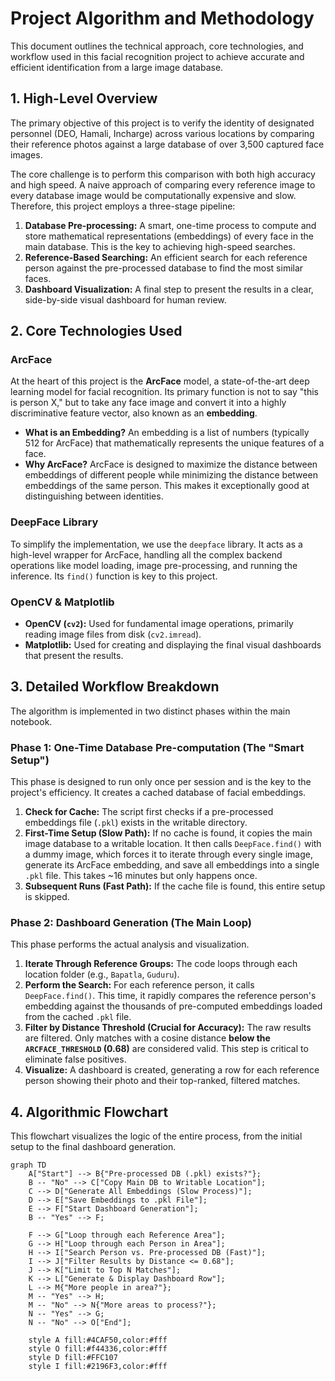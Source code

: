 # Project Algorithm and Methodology

This document outlines the technical approach, core technologies, and workflow used in this facial recognition project to achieve accurate and efficient identification from a large image database.

## 1. High-Level Overview

The primary objective of this project is to verify the identity of designated personnel (DEO, Hamali, Incharge) across various locations by comparing their reference photos against a large database of over 3,500 captured face images.

The core challenge is to perform this comparison with both high accuracy and high speed. A naive approach of comparing every reference image to every database image would be computationally expensive and slow. Therefore, this project employs a three-stage pipeline:

1.  **Database Pre-processing:** A smart, one-time process to compute and store mathematical representations (embeddings) of every face in the main database. This is the key to achieving high-speed searches.
2.  **Reference-Based Searching:** An efficient search for each reference person against the pre-processed database to find the most similar faces.
3.  **Dashboard Visualization:** A final step to present the results in a clear, side-by-side visual dashboard for human review.

## 2. Core Technologies Used

### ArcFace
At the heart of this project is the **ArcFace** model, a state-of-the-art deep learning model for facial recognition. Its primary function is not to say "this is person X," but to take any face image and convert it into a highly discriminative feature vector, also known as an **embedding**.

-   **What is an Embedding?** An embedding is a list of numbers (typically 512 for ArcFace) that mathematically represents the unique features of a face.
-   **Why ArcFace?** ArcFace is designed to maximize the distance between embeddings of different people while minimizing the distance between embeddings of the same person. This makes it exceptionally good at distinguishing between identities.

### DeepFace Library
To simplify the implementation, we use the `deepface` library. It acts as a high-level wrapper for ArcFace, handling all the complex backend operations like model loading, image pre-processing, and running the inference. Its `find()` function is key to this project.

### OpenCV & Matplotlib
-   **OpenCV (`cv2`):** Used for fundamental image operations, primarily reading image files from disk (`cv2.imread`).
-   **Matplotlib:** Used for creating and displaying the final visual dashboards that present the results.

## 3. Detailed Workflow Breakdown

The algorithm is implemented in two distinct phases within the main notebook.

### Phase 1: One-Time Database Pre-computation (The "Smart Setup")

This phase is designed to run only once per session and is the key to the project's efficiency. It creates a cached database of facial embeddings.

1.  **Check for Cache:** The script first checks if a pre-processed embeddings file (`.pkl`) exists in the writable directory.
2.  **First-Time Setup (Slow Path):** If no cache is found, it copies the main image database to a writable location. It then calls `DeepFace.find()` with a dummy image, which forces it to iterate through every single image, generate its ArcFace embedding, and save all embeddings into a single `.pkl` file. This takes ~16 minutes but only happens once.
3.  **Subsequent Runs (Fast Path):** If the cache file is found, this entire setup is skipped.

### Phase 2: Dashboard Generation (The Main Loop)

This phase performs the actual analysis and visualization.

1.  **Iterate Through Reference Groups:** The code loops through each location folder (e.g., `Bapatla`, `Guduru`).
2.  **Perform the Search:** For each reference person, it calls `DeepFace.find()`. This time, it rapidly compares the reference person's embedding against the thousands of pre-computed embeddings loaded from the cached `.pkl` file.
3.  **Filter by Distance Threshold (Crucial for Accuracy):** The raw results are filtered. Only matches with a cosine distance **below the `ARCFACE_THRESHOLD` (0.68)** are considered valid. This step is critical to eliminate false positives.
4.  **Visualize:** A dashboard is created, generating a row for each reference person showing their photo and their top-ranked, filtered matches.

## 4. Algorithmic Flowchart

This flowchart visualizes the logic of the entire process, from the initial setup to the final dashboard generation.

```mermaid
graph TD
    A["Start"] --> B{"Pre-processed DB (.pkl) exists?"};
    B -- "No" --> C["Copy Main DB to Writable Location"];
    C --> D["Generate All Embeddings (Slow Process)"];
    D --> E["Save Embeddings to .pkl File"];
    E --> F["Start Dashboard Generation"];
    B -- "Yes" --> F;
    
    F --> G["Loop through each Reference Area"];
    G --> H["Loop through each Person in Area"];
    H --> I["Search Person vs. Pre-processed DB (Fast)"];
    I --> J["Filter Results by Distance <= 0.68"];
    J --> K["Limit to Top N Matches"];
    K --> L["Generate & Display Dashboard Row"];
    L --> M{"More people in area?"};
    M -- "Yes" --> H;
    M -- "No" --> N{"More areas to process?"};
    N -- "Yes" --> G;
    N -- "No" --> O["End"];

    style A fill:#4CAF50,color:#fff
    style O fill:#f44336,color:#fff
    style D fill:#FFC107
    style I fill:#2196F3,color:#fff
